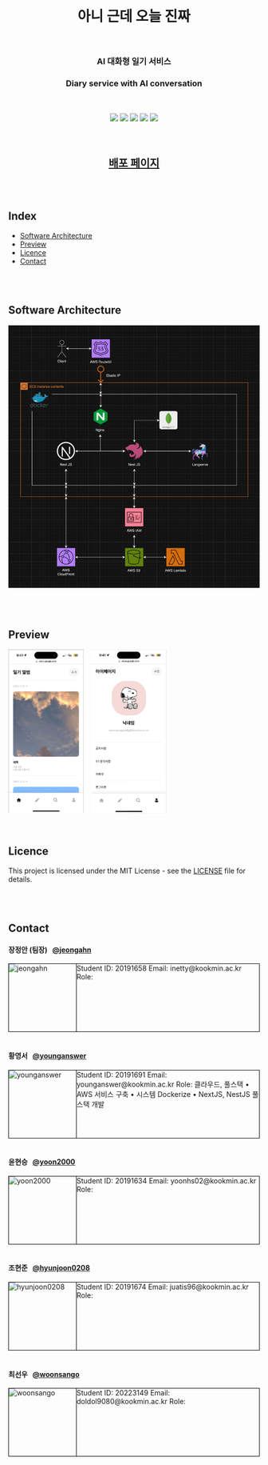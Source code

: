 <h1 align="center">
	아니 근데 오늘 진짜
</h1>

</br>

<h3 align="center">
	AI 대화형 일기 서비스
</h3>

<h3 align="center">
	Diary service with AI conversation
</h3>

</br>
</br>

<div align="center">
	<img src="https://img.shields.io/badge/-Nginx-009639?style=flat-square&logo=Nginx&logoColor=white">
	<img src="https://img.shields.io/badge/-NextJS-000000?style=flat-square&logo=nextdotjs&logoColor=white">
	<img src="https://img.shields.io/badge/-NestJS-E0234E?style=flat-square&logo=NestJS&logoColor=white">
	<img src="https://img.shields.io/badge/-MongoDB-47A248?style=flat-square&logo=MongoDB&logoColor=white">
	<img src="https://img.shields.io/badge/-Flask-000000?style=flat-square&logo=Flask&logoColor=white">
</div>

</br>
</br>

<h2 align="center">
	<a href="https://you-know-what.com">배포 페이지</a>
</h2>

</br>
</br>

## Index

-   [Software Architecture](#software-architecture)
-   [Preview](#preview)
-   [Licence](#licence)
-   [Contact](#contact)

</br>
</br>

## Software Architecture

![Software Architecture](./assets/Software%20Architecture.png)

</br>
</br>

## Preview

<div width="100%" style="display: flex; gap: 3%;">
	<img src="/assets/diary-preview-image.png" width="30%" height="30%" alt="Diary preview image">
	<img src="/assets/mypage-preview-image.png" width="30%" height="30%" alt="Mypage preview image">
</div>

</br>
</br>

## Licence

This project is licensed under the MIT License - see the [LICENSE](./LICENSE) file for details.

</br>
</br>

## Contact

#### 장정안 (팀장) &nbsp;&nbsp;[@jeongahn](https://github.com/jeongahn)

<div width="100%" height="135" style="display: flex; border: 1px solid #000000;">
	<img src="" width="135" height="135" alt="jeongahn">
	<div style="flex: 1; border-left: 1px solid #000000">
		<span>Student ID: 20191658</span>
		<span>Email: inetty@kookmin.ac.kr</span>
		<span>Role:</span>
	</div>
</div>
<br/>

#### 황영서 &nbsp;&nbsp;[@younganswer](https://github.com/younganswer)

<div width="100%" height="135" style="display: flex; border: 1px solid #000000;">
	<img src="" width="135" height="135" alt="younganswer">
	<div style="flex: 1; border-left: 1px solid #000000">
		<span>Student ID: 20191691</span>
		<span>Email: younganswer@kookmin.ac.kr</span>
		<span>Role: 클라우드, 풀스택</span>
		<span>	• AWS 서비스 구축</span>
		<span>	• 시스템 Dockerize</span>
		<span>	• NextJS, NestJS 풀스택 개발</span>
	</div>
</div>

<br/>

#### 윤현승 &nbsp;&nbsp;[@yoon2000](https://github.com/yoon2000)

<div width="100%" height="135" style="display: flex; border: 1px solid #000000;">
	<img src="" width="135" height="135" alt="yoon2000">
	<div style="flex: 1; border-left: 1px solid #000000">
		<span>Student ID: 20191634</span>
		<span>Email: yoonhs02@kookmin.ac.kr</span>
		<span>Role: </span>
	</div>
</div>
<br/>

#### 조현준 &nbsp;&nbsp;[@hyunjoon0208](https://github.com/hyunjoon0208)

<div width="100%" height="135" style="display: flex; border: 1px solid #000000;">
	<img src="" width="135" height="135" alt="hyunjoon0208">
	<div style="flex: 1; border-left: 1px solid #000000">
		<span>Student ID: 20191674</span>
		<span>Email: juatis96@kookmin.ac.kr</span>
		<span>Role: </span>
	</div>
</div>
<br/>

#### 최선우 &nbsp;&nbsp;[@woonsango](https://github.com/woonsango)

<div width="100%" height="135" style="display: flex; border: 1px solid #000000;">
	<img src="" width="135" height="135" alt="woonsango">
	<div style="flex: 1; border-left: 1px solid #000000">
		<span>Student ID: 20223149</span>
		<span>Email: doldol9080@kookmin.ac.kr</span>
		<span>Role: </span>
	</div>
</div>
